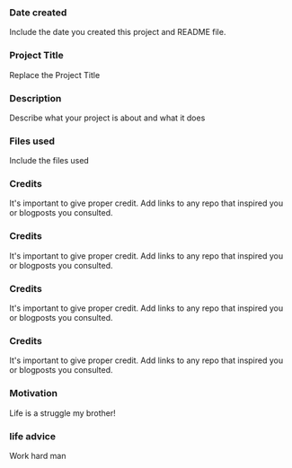 ### Date created
Include the date you created this project and README file.

### Project Title
Replace the Project Title

### Description
Describe what your project is about and what it does

### Files used
Include the files used

### Credits
It's important to give proper credit. Add links to any repo that inspired you or blogposts you consulted.

### Credits
It's important to give proper credit. Add links to any repo that inspired you or blogposts you consulted.
### Credits
It's important to give proper credit. Add links to any repo that inspired you or blogposts you consulted.
### Credits
It's important to give proper credit. Add links to any repo that inspired you or blogposts you consulted.

### Motivation
 Life is a struggle my brother!
 ### life advice
 Work hard man


